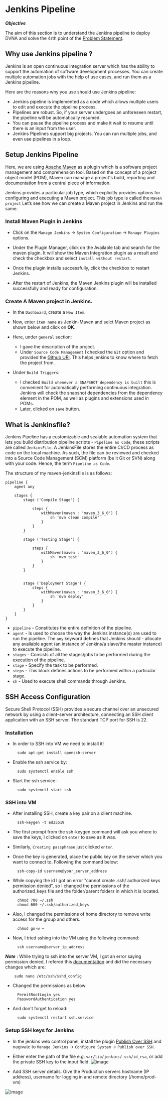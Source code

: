 # Jenkins Pipeline

***Objective***

The aim of this section is to understand the Jenkins pipeline to deploy DVNA and solve the 4rth point of the [Problem Statement](https://devsecops-report.netlify.app/problem-statements/).

## Why use Jenkins pipeline ?
Jenkins is an open continuous integration server which has the ability to support the automation of software development processes. You can create multiple automation jobs with the help of use cases, and run them as a Jenkins pipeline.

Here are the reasons why you use should use Jenkins pipeline:

- Jenkins pipeline is implemented as a code which allows multiple users to edit and execute the pipeline process.
- Pipelines are robust. So, if your server undergoes an unforeseen restart, the pipeline will be automatically resumed.
- You can pause the pipeline process and make it wait to resume until there is an input from the user.
- Jenkins Pipelines support big projects. You can run multiple jobs, and even use pipelines in a loop.

##  Setup Jenkins Pipeline

Here, we are using [Apache Maven](https://maven.apache.org/) as a plugin which is a software project management and comprehension tool. Based on the concept of a project object model (POM), Maven can manage a project's build, reporting and documentation from a central piece of information.

Jenkins provides a particular job type, which explicitly provides options for configuring and executing a Maven project. This job type is called the `Maven project` Let’s see how we can create a Maven project in Jenkins and run the same.

### Install Maven Plugin in Jenkins

- Click on the `Manage Jenkins` -> `System Configuration` -> `Manage Plugins` options.
 
- Under the Plugin Manager, click on the Available tab and search for the maven plugin. It will show the Maven Integration plugin as a result and check the checkbox and select `install without restart`.

- Once the plugin installs successfully, click the checkbox to restart Jenkins.

- After the restart of Jenkins, the Maven Jenkins plugin will be installed successfully and ready for configuration.

### Create A Maven project in Jenkins.

- In the `Dashboard`, create a `New Item`.
  
- Now, enter `item name` as Jenkin-Maven and selct Maven project as shown below and click on **OK**.

- Here, under `general` section:
    - I gave the description of the project.
    - Under `Source Code Management` I checked the `Git` option and provided the [Github URl](https://github.com/jenkins-docs/simple-java-maven-app). This helps jenkins to know where to fetch the project from.
   
- Under `Build Triggers`:
    - I checked `Build whenever a SNAPSHOT dependency is built` this is convenient for automatically performing continuous integration. Jenkins will check the snapshot dependencies from the dependency element in the POM, as well as plugins and extensions used in POMs.
    - Later, clicked on `save` button.


## What is Jenkinsfile?

Jenkins Pipeline has a customizable and scalable automation system that lets you build distribution pipeline scripts -  `Pipeline as Code`, these scripts are called `JenkinsFile`. 
A JenkinsFile stores the entire CI/CD process as code on the local machine. As such, the file can be reviewed and checked into a Source Code Management (SCM) platform (be it Git or SVN) along with your code. Hence, the term `Pipeline as Code`.


The structure of my maven-jenkinsfile is as follows:

         
    pipeline {
        agent any

        stages {
            stage ('Compile Stage') {

                steps {
                    withMaven(maven : 'maven_3_6_0') {
                        sh 'mvn clean compile'
                    }
                }
            }

            stage ('Testing Stage') {

                steps {
                    withMaven(maven : 'maven_3_6_0') {
                        sh 'mvn test'
                    }
                }
            }


            stage ('Deployment Stage') {
                steps {
                    withMaven(maven : 'maven_3_6_0') {
                        sh 'mvn deploy'
                    }
                }
            }
        }
    }
  
- `pipeline` - Constitutes the entire definition of the pipeline.
- `agent` - Is used to choose the way the Jenkins instance(s) are used to run the pipeline. The `any` keyword defines that Jenkins should - allocate any available agent (an instance of Jenkins/a slave/the master instance) to execute the pipeline.
- `stages` - Consists of all the stages/jobs to be performed during the execution of the pipeline.
- `stage` - Specify the task to be performed.
- `steps` - This block defines actions to be performed within a particular stage.
- `sh` - Used to execute shell commands through Jenkins.
 
## SSH Access Configuration

Secure Shell Protocol (SSH) provides a secure channel over an unsecured network by using a client–server architecture, connecting an SSH client application with an SSH server. The standard TCP port for SSH is 22.
  
### Installation

- In order to SSH into VM we need to install it!

        sudo apt-get install openssh-server

- Enable the ssh service by:
  
        sudo systemctl enable ssh

- Start the ssh service:
  
        sudo systemctl start ssh
    
### SSH into VM

- After installing SSH, create a key pair on a client machine.
   
        ssh-keygen -t ed25519 

- The first prompt from the ssh-keygen command will ask you where to save the keys, I clicked on `enter` to save as it was.
- Similarly, `Creating passphrase` just clicked `enter`.
- Once the key is generated, place the public key on the server which you want to connect to. Following the command below:
  
        ssh-copy-id username@your_server_address

- While copying the id I got an error "cannot create .ssh/ authorized keys permission denied", so I changed the permissions of the authorized_keys file and the folder/parent folders in which it is located.
 
        chmod 700 ~/.ssh
        chmod 600 ~/.ssh/authorized_keys
- Also, I changed the permissions of home directory to remove write access for the group and others.
 
        chmod go-w ~

- Now, I tried sshing into the VM using the following command:

        ssh username@server_ip_address

***Note*** : While trying to ssh into the server VM, I got an error saying permission denied, I refered this  [documentation](https://www.digitalocean.com/community/questions/ssh-permission-denied-please-try-again) and did the necessary changes which are:
                
        sudo nano /etc/ssh/sshd_config
- Changed the permissions as below:

        PermitRootLogin yes
        PasswordAuthentication yes
   
- And don't forget to reload:

        sudo systemctl restart ssh.service

### Setup SSH keys for Jenkins   
- In the jenkins web control panel, install the plugin [Publish Over SSH](https://plugins.jenkins.io/publish-over-ssh/) and nagivate to `Manage Jenkins` -> `Configure System` -> `Publish over SSH`.
  
- Either enter the path of the file e.g. `var/lib/jenkins/.ssh/id_rsa`, or add the private SSH key to the input field.
![image](pictures/sshs.png)

- Add SSH server details. Give the Production servers hostname (IP address), username for logging in and remote directory (/home/prod-vm)

![image](pictures/ssh-server.png)